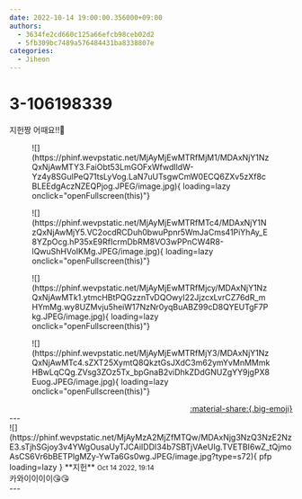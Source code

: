 ```yaml
---
date: 2022-10-14 19:00:00.356000+09:00
authors:
  - 3634fe2cd660c125a66efcb98ceb02d2
  - 5fb309bc7489a576484431ba8338807e
categories:
  - Jiheon
---
```


# 3-106198339

<div class="post-container" markdown="1">
<div class="content-container md-sidebar__scrollwrap" markdown="1">

지헌짱 어때요!!💙
<figure markdown="1">
![](https://phinf.wevpstatic.net/MjAyMjEwMTRfMjM1/MDAxNjY1NzQxNjAwMTY3.FaiObt53LmGOFxWfwdIldW-Yz4y8SGulPeQ71tsLyVog.LaN7uUTsgwCmW0ECQ6ZXv5zXf8cBLEEdgAczNZEQPjog.JPEG/image.jpg){ loading=lazy onclick="openFullscreen(this)"}
</figure>

<figure markdown="1">
![](https://phinf.wevpstatic.net/MjAyMjEwMTRfMTc4/MDAxNjY1NzQxNjAwMjY5.VC2ocdRCDuh0bwuPpnr5WmJaCms41PiYhAy_E8YZpOcg.hP35xE9RfIcrmDbRM8VO3wPPnCW4R8-lQwuShHVoIKMg.JPEG/image.jpg){ loading=lazy onclick="openFullscreen(this)"}
</figure>

<figure markdown="1">
![](https://phinf.wevpstatic.net/MjAyMjEwMTRfMjcy/MDAxNjY1NzQxNjAwMTk1.ytmcHBtPQGzznTvDQOwyI22JjzcxLvrCZ76dR_mHYmMg.wy8UZMvju5heiW17NzNr0yqBuABZ99cD8QYEUTgF7Pkg.JPEG/image.jpg){ loading=lazy onclick="openFullscreen(this)"}
</figure>

<figure markdown="1">
![](https://phinf.wevpstatic.net/MjAyMjEwMTRfMjY3/MDAxNjY1NzQxNjAwMTc4.sZXT25XymtQ8QkztGsJXdC3m62ymYvMnMMmkHBwLqCQg.ZVsg3ZOz5Tx_bpGnaB2viDhkZDdGNUZgYY9jgPX8Euog.JPEG/image.jpg){ loading=lazy onclick="openFullscreen(this)"}
</figure>


</div>
</div>

<div style="text-align: right;" markdown="1">
<a href="https://weverse.io/fromis9/fanpost/3-106198339" style="text-align: right;">:material-share:{.big-emoji}</a>
</div>
---

<div class="comments-container md-sidebar__scrollwrap" markdown="1">
<div class="comment" markdown="1">
<div class='id-container' markdown="1">
![](https://phinf.wevpstatic.net/MjAyMzA2MjZfMTQw/MDAxNjg3NzQ3NzE2NzE3.sTjhSGjoy3v4YWgOusaUyTJCAiIDDI34b7SBTjVAeUIg.TVETBI6wZ_tQjmoAsCS6Vr6bBETPlgMZy-YwTa6Gs0wg.JPEG/image.jpg?type=s72){ pfp loading=lazy }
**<span class="artist">지헌</span>** <small>Oct 14 2022, 19:14</small><br>
</div>
<div class='comment-body' markdown="1">
카와이이이이😘😘
</div>
</div>
</div>
---
